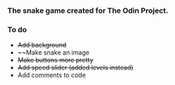 ### The snake game created for The Odin Project.

### To do
- ~~Add background~~
- ~~Make snake an image
- ~~Make buttons more pretty~~
- ~~Add speed slider (added levels instead)~~
- Add comments to code